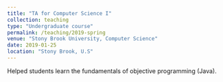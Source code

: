 ```yaml
---
title: "TA for Computer Science I"
collection: teaching
type: "Undergraduate course"
permalink: /teaching/2019-spring
venue: "Stony Brook University, Computer Science"
date: 2019-01-25
location: "Stony Brook, U.S"
---
```


Helped students learn the fundamentals of objective programming (Java).
